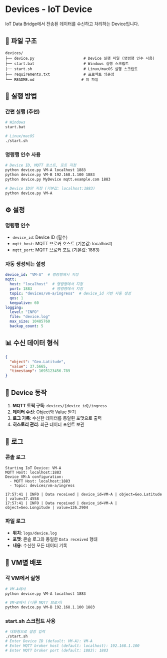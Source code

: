 # Devices - IoT Device

IoT Data Bridge에서 전송된 데이터를 수신하고 처리하는 Device입니다.

## 📁 파일 구조

```
devices/
├── device.py                      # Device 실행 파일 (명령행 인수 사용)
├── start.bat                      # Windows 실행 스크립트
├── start.sh                       # Linux/macOS 실행 스크립트
├── requirements.txt               # 프로젝트 의존성
└── README.md                     # 이 파일
```

## 🚀 실행 방법

### **간편 실행 (추천)**
```bash
# Windows
start.bat

# Linux/macOS
./start.sh
```

### **명령행 인수 사용**
```bash
# Device ID, MQTT 호스트, 포트 지정
python device.py VM-A localhost 1883
python device.py VM-B 192.168.1.100 1883
python device.py MyDevice mqtt.example.com 1883

# Device ID만 지정 (기본값: localhost:1883)
python device.py VM-A
```

## ⚙️ 설정

### **명령행 인수**
- `device_id`: Device ID (필수)
- `mqtt_host`: MQTT 브로커 호스트 (기본값: localhost)
- `mqtt_port`: MQTT 브로커 포트 (기본값: 1883)

### **자동 생성되는 설정**
```yaml
device_id: "VM-A"  # 명령행에서 지정
mqtt:
  host: "localhost"  # 명령행에서 지정
  port: 1883         # 명령행에서 지정
  topic: "devices/vm-a/ingress"  # device_id 기반 자동 생성
  qos: 1
  keepalive: 60
logging:
  level: "INFO"
  file: "device.log"
  max_size: 10485760
  backup_count: 5
```

## 📊 수신 데이터 형식

```json
{
  "object": "Geo.Latitude",
  "value": 37.5665,
  "timestamp": 1695123456.789
}
```

## 🎯 Device 동작

1. **MQTT 토픽 구독**: `devices/{device_id}/ingress`
2. **데이터 수신**: Object와 Value 받기
3. **로그 기록**: 수신한 데이터를 통일된 포맷으로 출력
4. **히스토리 관리**: 최근 데이터 포인트 보관

## 📝 로그

### **콘솔 로그**
```
Starting IoT Device: VM-A
MQTT Host: localhost:1883
Device VM-A configuration:
  - MQTT Host: localhost:1883
  - Topic: devices/vm-a/ingress

17:57:41 | INFO | Data received | device_id=VM-A | object=Geo.Latitude | value=37.4558
17:57:41 | INFO | Data received | device_id=VM-A | object=Geo.Longitude | value=126.2904
```

### **파일 로그**
- **위치**: `logs/device.log`
- **포맷**: 콘솔 로그와 동일한 `Data received` 형태
- **내용**: 수신한 모든 데이터 기록

## 🚀 VM별 배포

### **각 VM에서 실행**
```bash
# VM-A에서
python device.py VM-A localhost 1883

# VM-B에서 (다른 MQTT 브로커)
python device.py VM-B 192.168.1.100 1883
```

### **start.sh 스크립트 사용**
```bash
# 대화형으로 설정 입력
./start.sh
# Enter Device ID (default: VM-A): VM-A
# Enter MQTT broker host (default: localhost): 192.168.1.100
# Enter MQTT broker port (default: 1883): 1883
```
